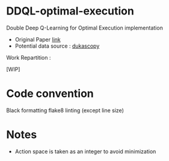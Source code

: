 # DDQL-optimal-execution
Double Deep Q-Learning for Optimal Execution implementation

- Original Paper [link](https://arxiv.org/abs/1812.06600)
- Potential data source : [dukascopy](https://www.dukascopy.com/trading-tools/widgets/quotes/historical_data_feed)

Work Repartition :

[WIP]


# Code convention

Black formatting
flake8 linting (except line size)


# Notes

- Action space is taken as an integer to avoid minimization 